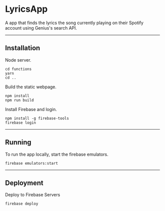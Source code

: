 # LyricsApp

A app that finds the lyrics the song currently playing on their Spotify account using Genius's search API. 

---

## Installation

Node server.
```
cd functions
yarn
cd ..
```

Build the static webpage. 
```
npm install
npm run build
```

Install Firebase and login. 
```
npm install -g firebase-tools
firebase login
```

---

## Running

To run the app locally, start the firebase emulators. 
```
firebase emulators:start
```

---

## Deployment

Deploy to Firebase Servers
```
firebase deploy
```
